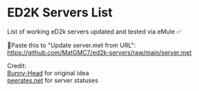 # ED2K Servers List

List of working eD2k servers updated and tested via eMule :white_check_mark:

:small_red_triangle_down:Paste this to "Update server.met from URL":<br>
https://github.com/MatGMC7/ed2k-servers/raw/main/server.met

Credit:<br>
[Bunny-Head](https://github.com/Bunny-Head/ed2k-servers) for original idea<br>
[peerates.net](https://edk.peerates.net/en/) for server statuses
